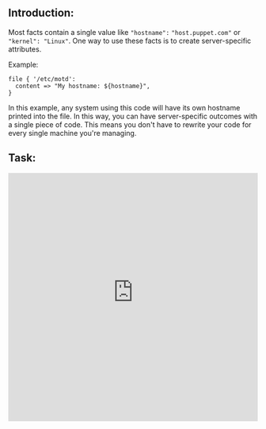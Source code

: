 ## Introduction:
Most facts contain a single value like <code>"hostname":</code> <code>"host.puppet.com"</code> or <code>"kernel": "Linux"</code>. One way to use these facts is to create server-specific attributes.

Example:

<div>
<pre><code class="language-none">file { '/etc/motd':
  content =&gt; "My hostname: ${hostname}",
}</code></pre>
</div>
In this example, any system using this code will have its own hostname printed into the file. In this way, you can have server-specific outcomes with a single piece of code. This means you don't have to rewrite your code for every single machine you're managing.

## Task:
<iframe src="https://magicbox.whatsaranjit.com/facts/working_with_facts" width="100%" height="500px" frameborder="0" />